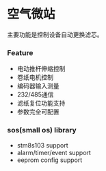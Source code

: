 # 空气微站
主要功能是控制设备自动更换滤芯。


### Feature

* 电动推杆伸缩控制
* 卷纸电机控制
* 编码器输入测量
* 232/485通信
* 滤纸复位功能支持
* 参数完全可配置


### sos(small os) library

* stm8s103 support
* alarm/timer/event support
* eeprom config support
